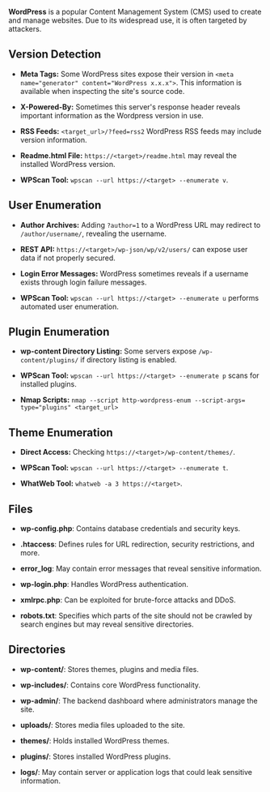 **WordPress** is a popular Content Management System (CMS) used to create and manage websites. Due to its widespread use, it is often targeted by attackers.

## Version Detection


- **Meta Tags:** Some WordPress sites expose their version in `<meta name="generator" content="WordPress x.x.x">`. This information is available when inspecting the site's source code.

- **X-Powered-By:** Sometimes this server's response header reveals important information as the Wordpress version in use.

- **RSS Feeds:** `<target_url>/?feed=rss2` WordPress RSS feeds may include version information.

- **Readme.html File:** `https://<target>/readme.html` may reveal the installed WordPress version.

- **WPScan Tool:** `wpscan --url https://<target> --enumerate v`.

## User Enumeration

- **Author Archives:** Adding `?author=1` to a WordPress URL may redirect to `/author/username/`, revealing the username.

- **REST API:** `https://<target>/wp-json/wp/v2/users/` can expose user data if not properly secured.

- **Login Error Messages:** WordPress sometimes reveals if a username exists through login failure messages.

- **WPScan Tool:** `wpscan --url https://<target> --enumerate u` performs automated user enumeration.


## Plugin Enumeration

- **wp-content Directory Listing:** Some servers expose `/wp-content/plugins/` if directory listing is enabled.

- **WPScan Tool:** `wpscan --url https://<target> --enumerate p` scans for installed plugins.

- **Nmap Scripts:** `nmap --script http-wordpress-enum --script-args= type="plugins" <target_url>`


## Theme Enumeration


- **Direct Access:** Checking `https://<target>/wp-content/themes/`.

- **WPScan Tool:** `wpscan --url https://<target> --enumerate t`.

- **WhatWeb Tool:** `whatweb -a 3 https://<target>`.

## Files

- **wp-config.php**: Contains database credentials and security keys.

- **.htaccess**: Defines rules for URL redirection, security restrictions, and more.

- **error_log**: May contain error messages that reveal sensitive information.

- **wp-login.php**: Handles WordPress authentication.

- **xmlrpc.php**: Can be exploited for brute-force attacks and DDoS.

- **robots.txt**: Specifies which parts of the site should not be crawled by search engines but may reveal sensitive directories.


## Directories

- **wp-content/**: Stores themes, plugins and media files.

- **wp-includes/**: Contains core WordPress functionality.

- **wp-admin/**: The backend dashboard where administrators manage the site.

- **uploads/**: Stores media files uploaded to the site.

- **themes/**: Holds installed WordPress themes.

- **plugins/**: Stores installed WordPress plugins.

- **logs/**: May contain server or application logs that could leak sensitive information.

